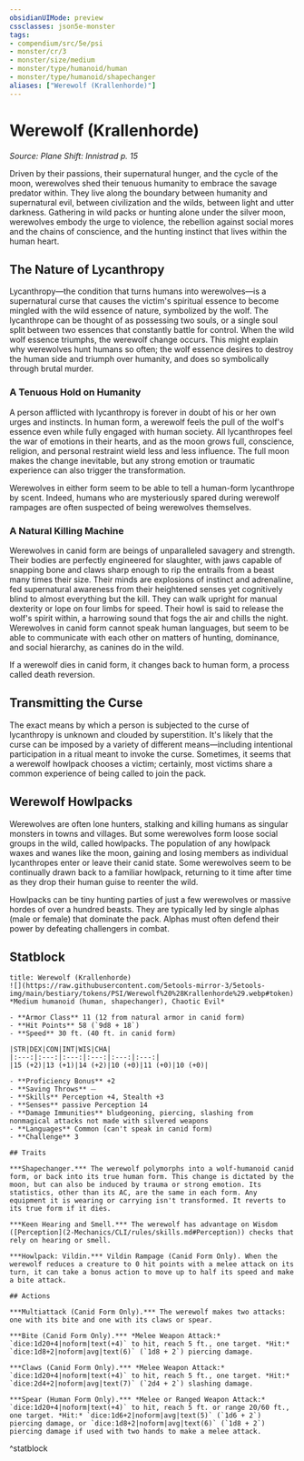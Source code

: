 ```yaml
---
obsidianUIMode: preview
cssclasses: json5e-monster
tags:
- compendium/src/5e/psi
- monster/cr/3
- monster/size/medium
- monster/type/humanoid/human
- monster/type/humanoid/shapechanger
aliases: ["Werewolf (Krallenhorde)"]
---
```

# Werewolf (Krallenhorde)
*Source: Plane Shift: Innistrad p. 15*  

Driven by their passions, their supernatural hunger, and the cycle of the moon, werewolves shed their tenuous humanity to embrace the savage predator within. They live along the boundary between humanity and supernatural evil, between civilization and the wilds, between light and utter darkness. Gathering in wild packs or hunting alone under the silver moon, werewolves embody the urge to violence, the rebellion against social mores and the chains of conscience, and the hunting instinct that lives within the human heart.

## The Nature of Lycanthropy

Lycanthropy—the condition that turns humans into werewolves—is a supernatural curse that causes the victim's spiritual essence to become mingled with the wild essence of nature, symbolized by the wolf. The lycanthrope can be thought of as possessing two souls, or a single soul split between two essences that constantly battle for control. When the wild wolf essence triumphs, the werewolf change occurs. This might explain why werewolves hunt humans so often; the wolf essence desires to destroy the human side and triumph over humanity, and does so symbolically through brutal murder.

### A Tenuous Hold on Humanity

A person afflicted with lycanthropy is forever in doubt of his or her own urges and instincts. In human form, a werewolf feels the pull of the wolf's essence even while fully engaged with human society. All lycanthropes feel the war of emotions in their hearts, and as the moon grows full, conscience, religion, and personal restraint wield less and less influence. The full moon makes the change inevitable, but any strong emotion or traumatic experience can also trigger the transformation.

Werewolves in either form seem to be able to tell a human-form lycanthrope by scent. Indeed, humans who are mysteriously spared during werewolf rampages are often suspected of being werewolves themselves.

### A Natural Killing Machine

Werewolves in canid form are beings of unparalleled savagery and strength. Their bodies are perfectly engineered for slaughter, with jaws capable of snapping bone and claws sharp enough to rip the entrails from a beast many times their size. Their minds are explosions of instinct and adrenaline, fed supernatural awareness from their heightened senses yet cognitively blind to almost everything but the kill. They can walk upright for manual dexterity or lope on four limbs for speed. Their howl is said to release the wolf's spirit within, a harrowing sound that fogs the air and chills the night. Werewolves in canid form cannot speak human languages, but seem to be able to communicate with each other on matters of hunting, dominance, and social hierarchy, as canines do in the wild.

If a werewolf dies in canid form, it changes back to human form, a process called death reversion.

## Transmitting the Curse

The exact means by which a person is subjected to the curse of lycanthropy is unknown and clouded by superstition. It's likely that the curse can be imposed by a variety of different means—including intentional participation in a ritual meant to invoke the curse. Sometimes, it seems that a werewolf howlpack chooses a victim; certainly, most victims share a common experience of being called to join the pack.

## Werewolf Howlpacks

Werewolves are often lone hunters, stalking and killing humans as singular monsters in towns and villages. But some werewolves form loose social groups in the wild, called howlpacks. The population of any howlpack waxes and wanes like the moon, gaining and losing members as individual lycanthropes enter or leave their canid state. Some werewolves seem to be continually drawn back to a familiar howlpack, returning to it time after time as they drop their human guise to reenter the wild.

Howlpacks can be tiny hunting parties of just a few werewolves or massive hordes of over a hundred beasts. They are typically led by single alphas (male or female) that dominate the pack. Alphas must often defend their power by defeating challengers in combat.

## Statblock

```ad-statblock
title: Werewolf (Krallenhorde)
![](https://raw.githubusercontent.com/5etools-mirror-3/5etools-img/main/bestiary/tokens/PSI/Werewolf%20%28Krallenhorde%29.webp#token)
*Medium humanoid (human, shapechanger), Chaotic Evil*

- **Armor Class** 11 (12 from natural armor in canid form)
- **Hit Points** 58 (`9d8 + 18`)
- **Speed** 30 ft. (40 ft. in canid form)

|STR|DEX|CON|INT|WIS|CHA|
|:---:|:---:|:---:|:---:|:---:|:---:|
|15 (+2)|13 (+1)|14 (+2)|10 (+0)|11 (+0)|10 (+0)|

- **Proficiency Bonus** +2
- **Saving Throws** ⏤
- **Skills** Perception +4, Stealth +3
- **Senses** passive Perception 14
- **Damage Immunities** bludgeoning, piercing, slashing from nonmagical attacks not made with silvered weapons
- **Languages** Common (can't speak in canid form)
- **Challenge** 3

## Traits

***Shapechanger.*** The werewolf polymorphs into a wolf-humanoid canid form, or back into its true human form. This change is dictated by the moon, but can also be induced by trauma or strong emotion. Its statistics, other than its AC, are the same in each form. Any equipment it is wearing or carrying isn't transformed. It reverts to its true form if it dies.

***Keen Hearing and Smell.*** The werewolf has advantage on Wisdom ([Perception](2-Mechanics/CLI/rules/skills.md#Perception)) checks that rely on hearing or smell.

***Howlpack: Vildin.*** Vildin Rampage (Canid Form Only). When the werewolf reduces a creature to 0 hit points with a melee attack on its turn, it can take a bonus action to move up to half its speed and make a bite attack.

## Actions

***Multiattack (Canid Form Only).*** The werewolf makes two attacks: one with its bite and one with its claws or spear.

***Bite (Canid Form Only).*** *Melee Weapon Attack:* `dice:1d20+4|noform|text(+4)` to hit, reach 5 ft., one target. *Hit:* `dice:1d8+2|noform|avg|text(6)` (`1d8 + 2`) piercing damage.

***Claws (Canid Form Only).*** *Melee Weapon Attack:* `dice:1d20+4|noform|text(+4)` to hit, reach 5 ft., one target. *Hit:* `dice:2d4+2|noform|avg|text(7)` (`2d4 + 2`) slashing damage.

***Spear (Human Form Only).*** *Melee or Ranged Weapon Attack:* `dice:1d20+4|noform|text(+4)` to hit, reach 5 ft. or range 20/60 ft., one target. *Hit:* `dice:1d6+2|noform|avg|text(5)` (`1d6 + 2`) piercing damage, or `dice:1d8+2|noform|avg|text(6)` (`1d8 + 2`) piercing damage if used with two hands to make a melee attack.
```
^statblock